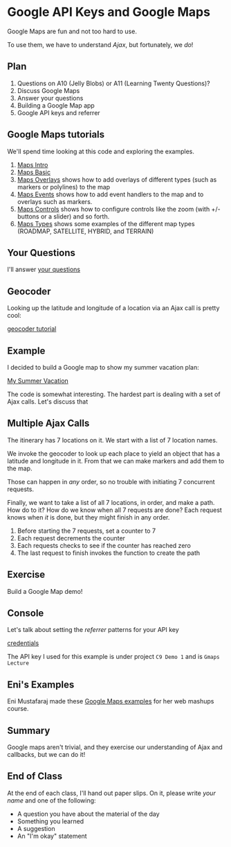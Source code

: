 # Google API Keys and Google Maps

Google Maps are fun and not too hard to use.

To use them, we have to understand *Ajax*, but fortunately, we *do*!

## Plan

1. Questions on A10 (Jelly Blobs) or A11 (Learning Twenty Questions)?
1. Discuss Google Maps
1. Answer your questions
1. Building a Google Map app
1. Google API keys and referrer

## Google Maps tutorials

We'll spend time looking at this code and exploring the examples.

1. [Maps Intro](https://www.w3schools.com/graphics/google_maps_intro.asp)
1. [Maps Basic](https://www.w3schools.com/graphics/google_maps_basic.asp)
1. [Maps Overlays](https://www.w3schools.com/graphics/google_maps_overlays.asp)
shows how to add overlays of different types (such as markers or polylines) to the map
1. [Maps Events](https://www.w3schools.com/graphics/google_maps_events.asp)
shows how to add event handlers to the map and to overlays such as markers.
1. [Maps Controls](https://www.w3schools.com/graphics/google_maps_controls.asp)
shows how to configure controls like the zoom (with +/- buttons or a slider) and so forth.
1. [Maps Types](https://www.w3schools.com/graphics/google_maps_types.asp)
shows some examples of the different map types (ROADMAP, SATELLITE, HYBRID, and TERRAIN)

## Your Questions

I'll answer [your questions](../../quizzes/quiz21.html)

## Geocoder

Looking up the latitude and longitude of a location via an Ajax call is pretty cool:

[geocoder tutorial](https://developers.google.com/maps/documentation/javascript/examples/geocoding-simple)

## Example

I decided to build a Google map to show my summer vacation plan:

[My Summer Vacation](maps2/map.html)

The code is somewhat interesting.  The hardest part is dealing with a set
of Ajax calls. Let's discuss that

## Multiple Ajax Calls

The itinerary has 7 locations on it.  We start with a list of 7 location
names.

We invoke the geocoder to look up each place to yield an object that has a
latitude and longitude in it.  From that we can make markers and add them
to the map.

Those can happen in *any* order, so no trouble with initiating 7
concurrent requests.

Finally, we want to take a list of all 7 locations, in order, and make a
path. How do to it?  How do we know when all 7 requests are done? Each
request knows when *it* is done, but they might finish in any order.

1. Before starting the 7 requests, set a counter to 7
1. Each request decrements the counter
1. Each requests checks to see if the counter has reached zero
1. The last request to finish invokes the function to create the path

## Exercise

Build a Google Map demo!

## Console

Let's talk about setting the *referrer* patterns for your API key

[credentials](https://console.developers.google.com/apis/credentials)

The API key I used for this example is under project `C9 Demo 1` and is
`Gmaps Lecture`

## Eni's Examples

Eni Mustafaraj made these [Google Maps
examples](/~mashups/pages/am3/gmaps.html) for her web mashups course.

## Summary

Google maps aren't trivial, and they exercise our understanding of Ajax
and callbacks, but we can do it!

## End of Class

At the end of each class, I'll hand out paper slips. On it, please write
*your name* and one of the following:

* A question you have about the material of the day
* Something you learned
* A suggestion
* An "I'm okay" statement

